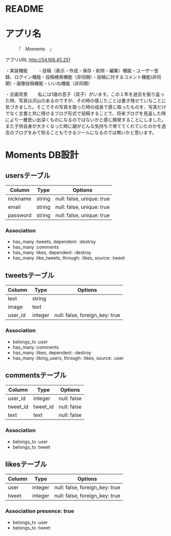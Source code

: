 # README


# アプリ名
　　　『　Moments　』

アプリURL
http://54.168.45.251

・実装機能
　　・投稿（表示・作成・保存・削除・編集）機能・ユーザー登録、ログイン機能・投稿検索機能（非同期）・投稿に対するコメント機能(非同期）・画像投稿機能・いいね機能（非同期）

・企画背景
　　私には1歳の息子（双子）がいます。この１年を過去を振り返った時、写真は沢山のあるのですが、その時の感じたことは書き残せていなことに気づきました。そこでその写真を取った時の成長で感じ取ったものを、写真だけでなく文書と共に残せるブログ形式で投稿することで、将来ブログを見返した時により一層思い出深くものになるのではないかと感じ開発することにしました。また子供自身が大きくなった時に親がどんな気持ちで育ててくれていたのかを過去のブログをみて知ることもできるツールになるのでは無いかと思います。
  


# Moments DB設計

## usersテーブル
|Column|Type|Options|
|------|----|-------|
|nickname|string|null: false, unique: true|
|email|string|null: false, unique: true|
|password|string|null: false, unique: true|

### Association
- has_many :tweets, dependent: :destroy
- has_many :comments
- has_many :likes, dependent: :destroy
- has_many :like_tweets, through: :likes, source: :tweet


## tweetsテーブル
|Column|Type|Options|
|------|----|-------|
|text|string||
|image|text||
|user_id|integer|null: false, foreign_key: true|

### Association
- belongs_to :user
- has_many :comments
- has_many :likes, dependent: :destroy
- has_many :liking_users, through: :likes, source: :user

## commentsテーブル
|Column|Type|Options|
|------|----|-------|
|user_id|integer|null: false|
|tweet_id|tweet_id|null: false|
|text|text|null: false|

### Association
- belongs_to :user
- belongs_to :tweet

## likesテーブル
|Column|Type|Options|
|------|----|-------|
|user|integer|null: false, foreign_key: true|
|tweet|integer|null: false, foreign_key: true|

### Association  presence: true
- belongs_to :user
- belongs_to :tweet
